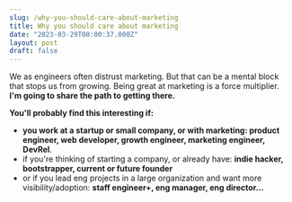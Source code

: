 ```yaml
---
slug: /why-you-should-care-about-marketing
title: Why you should care about marketing
date: "2023-03-29T08:00:37.000Z"
layout: post
draft: false
---
```

We as engineers often distrust marketing. But that can be a mental block that stops us from growing. Being great at marketing is a force multiplier. <b>I'm going to share the path to getting there.

You'll probably find this interesting if:
- you work at a startup or small company, or with marketing: **product engineer</b>, <b>web developer</b>, <b>growth engineer</b>, <b>marketing engineer</b>, <b>DevRel</b>**.
- if you're thinking of starting a company, or already have: **<b>indie hacker</b>, <b>bootstrapper</b>, <b>current or future founder</b>**
- or if you lead eng projects in a large organization and want more visibility/adoption: **<b>staff engineer+</b>, <b>eng manager</b>, <b>eng director</b>...** 